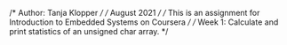/* Author: Tanja Klopper */
/* August 2021 */
/* This is an assignment for Introduction to Embedded Systems on Coursera */
/* Week 1: Calculate and print statistics of an unsigned char array. */
